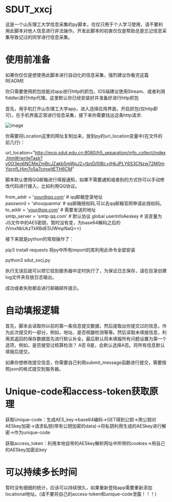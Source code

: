 # SDUT_xxcj
这是一个山东理工大学信息采集的py脚本，仅仅只用于个人学习使用，请不要利用此脚本对他人信息进行非法操作。开发此脚本的初衷仅仅是帮助总是忘记信息采集导致记过的同学进行信息采集。  

# 使用前准备

如果你仅仅是想使用此脚本进行自动化的信息采集，强烈建议你看完这篇README  

你只需要使用抓包技能对app进行http的抓包，IOS端建议使用Stream、或者利用fiddler进行http代理。这里默认你已经安装好并准备好进行http抓包  

首先，用手机打开山东理工大学app，进入选择应用界面，开启抓包(仅http即可)，在手机界面正常进行信息采集，接下来你需要找出这条http请求:  

![image](https://user-images.githubusercontent.com/29743002/154071847-bea47784-3d2f-4a18-8ab9-0722db2c0513.png)

你需要将Location这里的网址复制出来，放到py的url_location变量中(在文件的前几行)：  

url_location="http://mcp.sdut.edu.cn:8080/h5_separation/info_collect/index.html#/writeTask?v0O3eo6NCMeZmBcJZakb5mWpJ2+tbnD/l0Bc+tHkJPLY6S3CNzw72M0mYprnfLHim7o5a7cmwltETH6CM"  

脚本默认使用QQ邮箱进行填报通知，如果不需要通知或者别的方式你可以手动修改代码进行接入，比如利用QQ协议。  

from_addr = 'your@qq.com'  # qq邮箱登录地址  
password = 'shouquanma'  # qq邮箱授权码,可以去qq邮箱官网申请此授权码。  
to_addr = 'your@qq.com'  # 需要发送的地址  
smtp_server = 'smtp.qq.com'  # 默认协议
global userInfoAeskey  # 该变量为JS文件中的AES密钥，暂时没有变，为base64解码之后的(VmxNbUkzTkRBdE5UWmpNaQ==)

接下来就是python的常规操作了：  

pip3 install requests    将py中所有import的库利用此命令全部安装  

python3 sdut_xxcj.py  

执行无误后就可以把它挂到服务器中定时执行了，为保证日志保存，请在目录创建log文件夹存放日志输出。  

成功或者失败都会进行邮箱邮件提示。  

# 自动填报逻辑

首先，脚本会读取你以前的第一条信息提交数据，然后提取出你提交过的信息，作为此次提交的一部分，例如，地址、是否核酸检测等等。然后读取未填报信息，利用其返回的保存数据首先进行默认补全。最后默认将未填报所有问题设置为第一个选项，例如，是否接受过核算检测？ A否 B是，会默认选择A否。将所有信息默认填报后提交。  

如果你想修改提交信息，你需要自己利用submit_message函数进行提交，需要按照json的格式提交到服务器。

# Unique-code和access-token获取原理

获取Unique-code：生成AES_key->base64编码->GET得到公钥->用公钥对AESkey加密->请求私钥(带有公钥加密的data)->将私钥利用生成的AESkey进行解密->作为unique-code  

获取access_token：利用本地自带的AESkey解析网址中所带的cookies->用自己的AESkey加密此key  

# 可以持续多长时间

暂时没有细细的统计，应该可以持续很久，如果重新登陆app需要重新添加locational地址。(请不要将自己的access-token和unique-code泄露！！！)  
